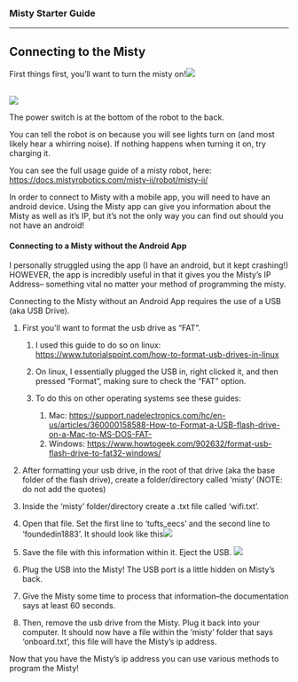 ### Misty Starter Guide

***


## Connecting to the Misty

First things first, you’ll want to turn the misty on!![](https://lh6.googleusercontent.com/FsDBxN97uThnqzZy0JJZaU2a6Ybfn07yeMV3KAr7Wn2nwvbKvcYWl5py9lPyigvrAbvFSnv_2J5lV21_BC41IHRqXiqBt1dk9mNlGoIX_ErU2zhnCn4_DTzhEv1oxRcdY_PR30W-KqlqABBSOi3sLw)

\
![](https://lh4.googleusercontent.com/4AVjuFrnd39GmkGI_7-JnJaiRBo9akDd0XNP6gD-OSb6qSYAsTxw3Y1FqjBXW_Lwd85AkUeXrII-S2na7yDd43lo3oLs9nvnfKG-OtIXb4vJhEMZXdkHV9WGZB2Y9bfUS9X0rSCxh0Vj7xbneDzYew)

The power switch is at the bottom of the robot to the back.

You can tell the robot is on because you will see lights turn on (and most likely hear a whirring noise). If nothing happens when turning it on, try charging it. 

You can see the full usage guide of a misty robot, here: <https://docs.mistyrobotics.com/misty-ii/robot/misty-ii/>

In order to connect to Misty with a mobile app, you will need to have an android device. Using the Misty app can give you information about the Misty as well as it’s IP, but it’s not the only way you can find out should you not have an android!


#### Connecting to a Misty without the Android App

I personally struggled using the app (I have an android, but it kept crashing!) HOWEVER, the app is incredibly useful in that it gives you the Misty’s IP Address– something vital no matter your method of programming the misty.

Connecting to the Misty without an Android App requires the use of a USB (aka USB Drive). 

1. First you’ll want to format the usb drive as “FAT”.

   1. I used this guide to do so on linux: <https://www.tutorialspoint.com/how-to-format-usb-drives-in-linux>

   2. On linux, I essentially plugged the USB in, right clicked it, and then pressed “Format”, making sure to check the “FAT” option.

   3. To do this on other operating systems see these guides:

      1. Mac: <https://support.nadelectronics.com/hc/en-us/articles/360000158588-How-to-Format-a-USB-flash-drive-on-a-Mac-to-MS-DOS-FAT->
      2. Windows: <https://www.howtogeek.com/902632/format-usb-flash-drive-to-fat32-windows/>

2. After formatting your usb drive, in the root of that drive (aka the base folder of the flash drive), create a folder/directory called ‘misty’ (NOTE: do not add the quotes)

3. Inside the ‘misty’ folder/directory create a .txt file called ‘wifi.txt’.

4. Open that file. Set the first line to ‘tufts\_eecs’ and the second line to ‘foundedin1883’. It should look like this![](https://lh3.googleusercontent.com/kzXJzaF4ZYlC7xCLx4Ng4cGFAOissIJUi1ZAcSQwbk8UXhicxIZO1OYHllTceYRliAngwWuWzyF1Aa4jWiuh5RDPdfIYFSQZIUTSed16X2rJFEiuZ_eJPHjWnjmybVmWUmSz4ffdta7vdsDS4b1-Zg)

5. Save the file with this information within it. Eject the USB. ![](https://lh6.googleusercontent.com/15Vmzgh7oCn6j-wx-7lde4XcgjTuYOWwtpbW0nw1yNYvxILEIKwTYJgb52DG3mwBMH39kiRcYQuEyd60MKfU-17vNVBNR2Y8eW2ras1UUG7gg34LRoGRUCItwS6ZYzFNecZMRwAb19mg2pMUXmU3KQ)

6. Plug the USB into the Misty! The USB port is a little hidden on Misty’s back.

7. Give the Misty some time to process that information–the documentation says at least 60 seconds.

8. Then, remove the usb drive from the Misty. Plug it back into your computer. It should now have a file within the ‘misty’ folder that says ‘onboard.txt’, this file will have the Misty’s ip address. 

Now that you have the Misty’s ip address you can use various methods to program the Misty!
